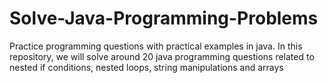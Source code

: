 # Solve-Java-Programming-Problems
Practice programming questions with practical examples in java. In this repository, we will solve around 20 java programming questions related to nested if conditions, nested loops, string manipulations and arrays
